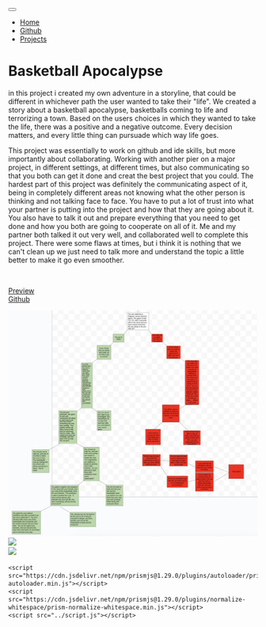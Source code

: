 <!DOCTYPE html>
<html lang="en">

<head>
    <title class="owner-name">#</title>
    <meta charset="utf-8">
    <meta name="viewport" content="width=device-width, initial-scale=1">
    <link rel="stylesheet" href="https://stackpath.bootstrapcdn.com/bootstrap/4.3.1/css/bootstrap.min.css">
    <link href="https://fonts.googleapis.com/css?family=Montserrat" rel="stylesheet">
    <link href="https://cdn.jsdelivr.net/npm/prismjs@1.29.0/themes/prism.css" rel="stylesheet" />
    <link rel="stylesheet" href="../style.css" type="text/css">
    <script src="https://code.jquery.com/jquery-3.3.1.slim.min.js"></script>
    <script src="https://cdnjs.cloudflare.com/ajax/libs/popper.js/1.14.7/umd/popper.min.js"></script>
    <script src="https://stackpath.bootstrapcdn.com/bootstrap/4.3.1/js/bootstrap.min.js"></script>

</head>

<body>

<!-- Navbar -->

<nav class="navbar navbar-expand-lg navbar-dark bg-dark">
        <a class="navbar-brand owner-name" href="#"></a>
        <button class="navbar-toggler" type="button" data-toggle="collapse" data-target="#navbarSupportedContent" aria-controls="navbarSupportedContent" aria-expanded="false" aria-label="Toggle navigation">
            <span class="navbar-toggler-icon"></span>
        </button>

<div class="collapse navbar-collapse" id="navbarSupportedContent">
            <ul class="navbar-nav mr-auto">
                <li class="nav-item">
                    <a class="nav-link" href="../index.html">Home</a>
                </li>
                <li class="nav-item">
                    <a class="nav-link" href="#" id="github" target="_blank">Github</a>
                </li>
                <li class="nav-item">
                    <a class="nav-link" href="../index.html#projects">Projects</a>
                </li>
            </ul>
     </div>
</nav>

 <!-- First Container -->
 <div class="container-fluid bg-1">
        <div class="container">

<h1 class="margin text-center">Basketball Apocalypse</h1>
<p>in this project i created my own adventure in a storyline, that could be different in whichever path the user wanted to take their "life".  We created a story about a basketball apocalypse, basketballs coming to life and terrorizing a town.  Based on the users choices in which they wanted to take the life, there was a positive and a negative outcome.  Every decision matters, and every little thing can pursuade which way life goes.</p>
<p>This project was essentially to work on github and ide skills, but more importantly about collaborating.  Working with another pier on a major project, in different settings, at different times, but also communicating so that you both can get it done and creat the best project that you could.  The hardest part of this project was definitely the communicating aspect of it, being in completely different areas not knowing what the other person is thinking and not talking face to face.  You have to put a lot of trust into what your partner is putting into the project and how that they are going about it.  You also have to talk it out and prepare everything that you need to get done and how you both are going to cooperate on all of it.  Me and my partner both talked it out very well, and collaborated well to complete this project.  There were some flaws at times, but i think it is nothing that we can't clean up we just need to talk more and understand the topic a little better to make it go even smoother.</p>
<a href="https://github.com/bishoyb1251/Basketball-apocalypse.md"><a><br>

<a href="http://bishoyb1251.github.io/Basketball-apocalypse.md">Preview</a><br>
<a href="https://github.com/bishoyb1251/Basketball-apocalypse.md.git">Github</a><br>

<img src="../img/Basketball-Apocalypse.png" class="img-fluid project-img">


<div class="row">

 <!--
                <div class="col-sm-6">
                    Use this to...
                </div>
                <div class="col-sm-6">
                    ...make two columns
                </div>
     -->

</div>

 </div>
 </div>



<!-- Footer -->
<footer class="container-fluid bg-4 text-center">
<a href="#" target="_blank" id="fork"><img src="../img/fork.png"></a><br>
<a href="https://hstatsep.github.io" target="_blank"><img src="https://hstatsep.github.io/img/hstatsep-logo-small.png" id="sep"></a>
</footer>


<script src="https://cdn.jsdelivr.net/npm/prismjs@1.29.0/components/prism-core.min.js"></script>
    <script src="https://cdn.jsdelivr.net/npm/prismjs@1.29.0/plugins/autoloader/prism-autoloader.min.js"></script>
    <script src="https://cdn.jsdelivr.net/npm/prismjs@1.29.0/plugins/normalize-whitespace/prism-normalize-whitespace.min.js"></script>
    <script src="../script.js"></script>
</body>

</html>
